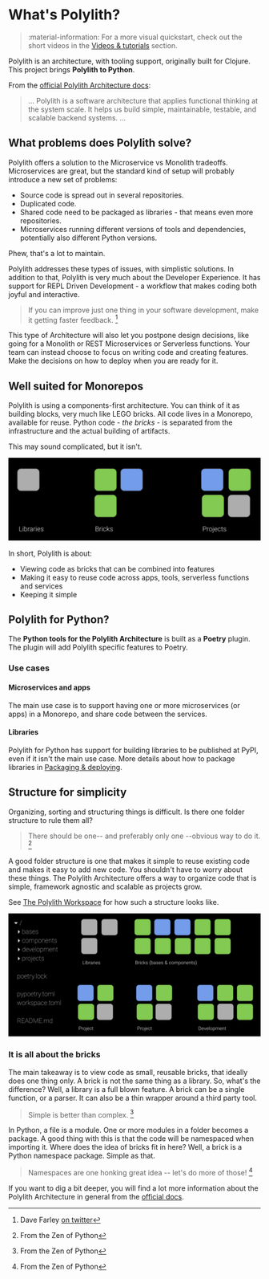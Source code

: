 # What's Polylith?

> :material-information: For a more visual quickstart, check out the short videos in the [Videos & tutorials](videos.md) section.

Polylith is an architecture, with tooling support, originally built for Clojure. This project brings __Polylith to Python__.

From the [official Polylith Architecture docs](https://polylith.gitbook.io/polylith/):

>... Polylith is a software architecture that applies functional thinking at the system scale. It helps us build simple, maintainable, testable, and scalable backend systems. ...

## What problems does Polylith solve?
Polylith offers a solution to the Microservice vs Monolith tradeoffs. Microservices are great,
but the standard kind of setup will probably introduce a new set of problems:

- Source code is spread out in several repositories.
- Duplicated code.
- Shared code need to be packaged as libraries - that means even more repositories.
- Microservices running different versions of tools and dependencies, potentially also different Python versions.

Phew, that's a lot to maintain.

Polylith addresses these types of issues, with simplistic solutions.
In addition to that, Polylith is very much about the Developer Experience.
It has support for REPL Driven Development - a workflow that makes coding both joyful and interactive.

> If you can improve just one thing in your software development, make it getting faster feedback. [^1]

This type of Architecture will also let you postpone design decisions, like going for a Monolith or REST Microservices or Serverless functions.
Your team can instead choose to focus on writing code and creating features. Make the decisions on how to deploy when you are ready for it.

## Well suited for Monorepos
Polylith is using a components-first architecture. You can think of it as building blocks, very much like LEGO bricks.
All code lives in a Monorepo, available for reuse. Python code - _the bricks_ - is separated from the infrastructure and the actual building of artifacts.

This may sound complicated, but it isn't.

![polylith bricks](img/polylith-bricks.png)

In short, Polylith is about:

- Viewing code as bricks that can be combined into features
- Making it easy to reuse code across apps, tools, serverless functions and services
- Keeping it simple

## Polylith for Python?
The __Python tools for the Polylith Architecture__ is built as a __Poetry__ plugin. The plugin will add Polylith specific features to Poetry.

### Use cases

#### Microservices and apps
The main use case is to support having one or more microservices (or apps) in a Monorepo, and share code between the services.

#### Libraries
Polylith for Python has support for building libraries to be published at PyPI, even if it isn't the main use case.
More details about how to package libraries in [Packaging & deploying](deployment.md).

## Structure for simplicity
Organizing, sorting and structuring things is difficult. Is there one folder structure to rule them all?

> There should be one-- and preferably only one --obvious way to do it. [^2]

A good folder structure is one that makes it simple to reuse existing code and makes it easy to add new code.
You shouldn't have to worry about these things. The Polylith Architecture offers a way to organize code that is simple,
framework agnostic and scalable as projects grow.

See [The Polylith Workspace](workspace.md) for how such a structure looks like.

![polylith developer experience](img/polylith-developer-experience.png)

### It is all about the bricks
The main takeaway is to view code as small, reusable bricks, that ideally does one thing only.
A brick is not the same thing as a library. So, what's the difference? Well, a library is a full blown feature. A brick can be a single function, or a parser. It can also be a thin wrapper around a third party tool.

> Simple is better than complex. [^2]


In Python, a file is a module. One or more modules in a folder becomes a package.
A good thing with this is that the code will be namespaced when importing it.
Where does the idea of bricks fit in here? Well, a brick is a Python namespace package. Simple as that.

> Namespaces are one honking great idea -- let's do more of those! [^2]

If you want to dig a bit deeper, you will find a lot more information about the Polylith Architecture in general from the [official docs](https://polylith.gitbook.io/polylith/).

[^1]: Dave Farley [on twitter](https://twitter.com/davefarley77/status/1560724029924786177?s=12&t=KxEN15qtnJODJUzkmclzmw)
[^2]: From the Zen of Python
